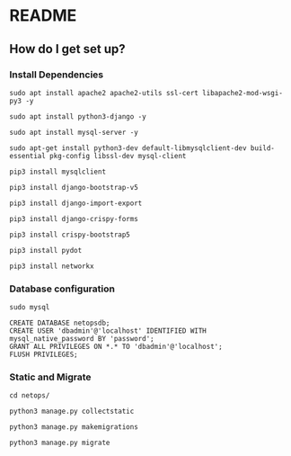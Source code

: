 # README

## How do I get set up?

### Install Dependencies

```
sudo apt install apache2 apache2-utils ssl-cert libapache2-mod-wsgi-py3 -y

sudo apt install python3-django -y

sudo apt install mysql-server -y

sudo apt-get install python3-dev default-libmysqlclient-dev build-essential pkg-config libssl-dev mysql-client

pip3 install mysqlclient

pip3 install django-bootstrap-v5

pip3 install django-import-export

pip3 install django-crispy-forms

pip3 install crispy-bootstrap5

pip3 install pydot

pip3 install networkx
```

### Database configuration

```
sudo mysql

CREATE DATABASE netopsdb;
CREATE USER 'dbadmin'@'localhost' IDENTIFIED WITH mysql_native_password BY 'password';
GRANT ALL PRIVILEGES ON *.* TO 'dbadmin'@'localhost';
FLUSH PRIVILEGES;
```

### Static and Migrate

```
cd netops/

python3 manage.py collectstatic

python3 manage.py makemigrations

python3 manage.py migrate
```

